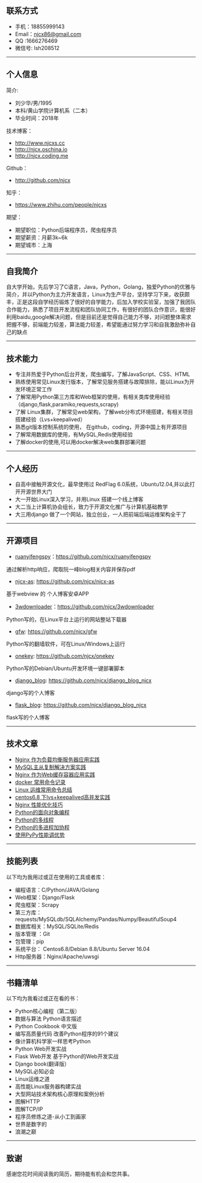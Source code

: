 ## 联系方式
- 手机：18855999143
- Email：njcx86@gmail.com
- QQ :1666276469
- 微信号: lsh208512

---

## 个人信息
简介:

 - 刘少华/男/1995 
 - 本科/黄山学院计算机系（二本） 
 - 毕业时间：2018年
 
 技术博客：
 
 -  http://www.njcxs.cc 
 - http://njcx.oschina.io
 - http://njcx.coding.me
 
 Github：
 
 - http://github.com/njcx 
 
 知乎：
 
 - https://www.zhihu.com/people/njcxs

期望：

- 期望职位：Python后端程序员，爬虫程序员
- 期望薪资：月薪3k~6k
- 期望城市：上海
---
## 自我简介

自大学开始，先后学习了C语言，Java，Python，Golang，独爱Python的优雅与简介，并以Python为主力开发语言，Linux为生产平台，坚持学习下来，收获颇丰，正是这段自学经历锻炼了很好的自学能力，后加入学校实验室，加强了我团队合作能力，熟悉了项目开发流程和团队协同工作，有很好的团队合作意识，能很好利用baidu,google解决问题，但是目前还是觉得自己能力不够，对问题整体需求把握不够，前端能力较差，算法能力较差，希望能通过努力学习和自我激励弥补自己的缺点

---
## 技术能力

- 专注并热爱于Python后台开发，爬虫编写，了解JavaScript、CSS、HTML
- 熟练使用常见Linux发行版本，了解常见服务搭建与故障排除，能以Linux为开发环境正常工作
- 了解常用Python第三方库和Web框架的使用，有相关类库使用经验（django,flask,paramiko,requests,scrapy)
- 了解 Linux集群，了解常见web架构，了解web分布式环境搭建，有相关项目搭建经验（Lvs+keepalived）
- 熟悉git版本控制系统的使用， 在github，coding，开源中国上有开源项目
- 了解常用数据库的使用，有MySQL,Redis使用经验
- 了解docker的使用,可以用docker解决web集群部署问题
---
## 个人经历

- 自高中接触开源文化，最早使用过 RedFlag 6.0系统，Ubuntu12.04,并以此打开开源世界大门
- 大一开始Linux深入学习，并用Linux 搭建一个线上博客
- 大二当上计算机协会组长，致力于开源文化推广与计算机基础教学
- 大三用django 做了一个网站，独立创业，一人把前端后端运维架构全干了
---
## 开源项目

 - [ruanyifengspy](https://github.com/njcx/ruanyifengspy)：https://github.com/njcx/ruanyifengspy 
 
  通过解析http响应，爬取阮一峰blog相关内容并保存pdf
  
 - [njcx-as](https://github.com/njcx/njcx-as):  https://github.com/njcx/njcx-as 
 
 基于webview 的 个人博客安卓APP
 
 - [3wdownloader](https://github.com/njcx/3wdownloader)：https://github.com/njcx/3wdownloader
 
 Python写的，在Linux平台上运行的网站整站下载器
 
- [gfw](https://github.com/njcx/gfw): https://github.com/njcx/gfw

Python写的翻墙软件，可在Linux/Windows上运行

- [onekey](https://github.com/njcx/onekey): https://github.com/njcx/onekey

Python写的Debian/Ubuntu开发环境一键部署脚本

- [django_blog](https://github.com/njcx/django_blog_njcx): https://github.com/njcx/django_blog_njcx

django写的个人博客

- [flask_blog](https://github.com/njcx/django_blog_njcx): https://github.com/njcx/django_blog_njcx

flask写的个人博客
 
---

## 技术文章
- [Nginx 作为负载均衡服务器应用实践](http://www.njcxs.cc/posts/A7.html)
- [MySQL主从复制解决方案实践](http://www.njcxs.cc/posts/A2.html)
- [Nginx 作为Web缓存容器应用实践](http://www.njcxs.cc/posts/A6.html)
- [docker 常用命令记录](http://www.njcxs.cc/posts/B4.html)
- [Linux 运维常用命令总结](http://www.njcxs.cc/posts/B1.html)
- [centos6.8 下lvs+keepalived高并发实践](http://www.njcxs.cc/posts/A1.html)
- [Nginx 性能优化技巧](http://www.njcxs.cc/posts/A8.html)
- [Python的面向对象编程](http://www.njcxs.cc/posts/B10.html)
- [Python的多线程](http://www.njcxs.cc/posts/B8.html)
- [Python的多进程加协程](http://www.njcxs.cc/posts/C2.html)
- [使用PyPy性能调优势](http://www.njcxs.cc/posts/C3.html)
---
## 技能列表

以下均为我用过或正在使用的工具或者库：

- 编程语言：C/Python/JAVA/Golang
- Web框架：Django/Flask
- 爬虫框架：Scrapy
- 第三方库：requests/MySQLdb/SQLAlchemy/Pandas/Numpy/BeautifulSoup4
- 数据库相关：MySQL/SQLite/Redis
- 版本管理 ：Git
- 包管理：pip
- 系统平台： Centos6.8/Debian 8.8/Ubuntu Server 16.04
- Http服务器：Nginx/Apache/uwsgi
---
## 书籍清单
以下均为我看过或正在看的书：

- Python核心编程（第二版）
- 数据与算法 Python语言描述
- Python Cookbook 中文版
- 编写高质量代码 改善Python程序的91个建议
- 像计算机科学家一样思考Python
- Python Web开发实战
- Flask Web开发 基于Python的Web开发实战
- Django book(翻译版）
- MySQL必知必会
- Linux运维之道
- 高性能Linux服务器构建实战
- 大型网站技术架构核心原理和案例分析
- 图解HTTP
- 图解TCP/IP
- 程序员修炼之道-从小工到画家
- 世界是数字的
- 浪潮之巅
---
## 致谢
感谢您花时间阅读我的简历，期待能有机会和您共事。